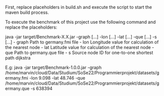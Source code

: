 First, replace placeholders in build.sh and execute the script to start the maven build process.

To execute the benchmark of this project use the following command and replace the placeholders:

java -jar target/Benchmark-X.X.jar -graph [...] -lon [...] -lat [...] -que [...] -s [...]
    - graph     Path to germany.fmi file
    - lon       Longitude value for calculation of the nearest node
    - lat       Latitude value for calculation of the nearest node
    - que       Path to germany.que file
    - s         Source node ID for one-to-one shortest path dijkstra

E.g:
java -jar target/Benchmark-1.0.0.jar -graph /home/marvin/cloud/Data/Studium/SoSe22/Programmierprojekt/datasets/germany.fmi -lon 9.098 -lat 48.746 -que /home/marvin/cloud/Data/Studium/SoSe22/Programmierprojekt/datasets/germany.que -s 638394